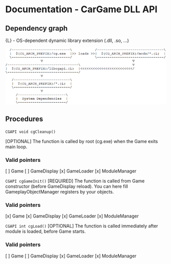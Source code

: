 # Documentation - CarGame DLL API

## Dependency graph

{L} - OS-dependent dynamic library extension (.dll, .so, ...)


![Dependency graph](https://raw.githubusercontent.com/sppmacd/CarGame/master/docs/dependency_graph.png "Dependency Graph")	
 
 
## Procedures

````CGAPI void cgCleanup()````

[OPTIONAL]
The function is called by root (cg.exe) when the Game exits main loop.
	
### Valid pointers
[ ] Game
[ ] GameDisplay
[x] GameLoader
[x] ModuleManager


````CGAPI cgGameInit()````
[REQUIRED]
The function is called from Game constructor (before GameDisplay reload).
You can here fill GameplayObjectManager registers by your objects.

### Valid pointers
[x] Game
[x] GameDisplay
[x] GameLoader
[x] ModuleManager


````CGAPI int cgLoad()````
[OPTIONAL]
The function is called immediately after module is loaded, before Game
starts.

### Valid pointers
[ ] Game
[ ] GameDisplay
[x] GameLoader
[x] ModuleManager
	
